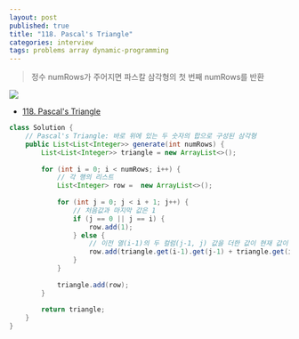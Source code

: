 ```yaml
---
layout: post
published: true
title: "118. Pascal's Triangle"
categories: interview
tags: problems array dynamic-programming
---
```


> 정수 numRows가 주어지면 파스칼 삼각형의 첫 번째 numRows를 반환

![](https://upload.wikimedia.org/wikipedia/commons/0/0d/PascalTriangleAnimated2.gif)

- [118. Pascal's Triangle](https://leetcode.com/problems/pascals-triangle/)

```java
class Solution {
    // Pascal's Triangle: 바로 위에 있는 두 숫자의 합으로 구성된 삼각형
    public List<List<Integer>> generate(int numRows) {
        List<List<Integer>> triangle = new ArrayList<>();
        
        for (int i = 0; i < numRows; i++) {
            // 각 행의 리스트
            List<Integer> row =  new ArrayList<>();
            
            for (int j = 0; j < i + 1; j++) {
                // 처음값과 마지막 값은 1
                if (j == 0 || j == i) {
                    row.add(1);
                } else {
                    // 이전 열(i-1)의 두 컬럼(j-1, j) 값을 더한 값이 현재 값이 된다.
                    row.add(triangle.get(i-1).get(j-1) + triangle.get(i-1).get(j));
                }
            }
            
            triangle.add(row);
        }
        
        return triangle;
    }
}
```